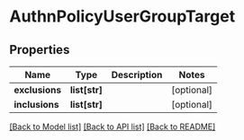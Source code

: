 # AuthnPolicyUserGroupTarget

## Properties
Name | Type | Description | Notes
------------ | ------------- | ------------- | -------------
**exclusions** | **list[str]** |  | [optional] 
**inclusions** | **list[str]** |  | [optional] 

[[Back to Model list]](../README.md#documentation-for-models) [[Back to API list]](../README.md#documentation-for-api-endpoints) [[Back to README]](../README.md)

